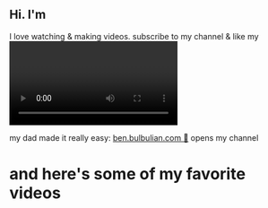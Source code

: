 <script setup>
  import { Youtube, Video } from 'mdue'
</script>

## Hi. I'm <PersonBubble name=ben /> <Bulbulian />

I love watching & making videos.
subscribe to my <Youtube /> channel & like my <Video/>s

my dad made it really easy: [ben.bulbulian.com 🔗](https://ben.bulbulian.com) opens my channel

# and here's some of my favorite videos

<div class="flex flex-wrap">
  <YouTube id="Y1JWQ8_ms5U" class=v />
  <YouTube id="fnCczQODFzo" class=v />
  <YouTube id="Y1JWQ8_ms5U" class=v />
  <YouTube id="J-FzHDxeNIE" class=v />
</div>

<style scoped>
  .v { @apply w-full md:w-1/2 lg:w-1/3 xl:w-1/4 p-0.5 }
</style>
